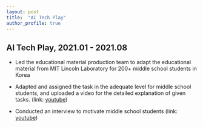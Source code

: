 ```yaml
---
layout: post
title:  "AI Tech Play"
author_profile: true
---
```


## AI Tech Play, 2021.01 - 2021.08

-	Led the educational material production team to adapt the educational material from MIT Lincoln Laboratory
for 200+ middle school students in Korea

-	Adapted and assigned the task in the adequate level for middle school students, and uploaded a video for the detailed explanation of given tasks. (link: [youtube](https://www.youtube.com/watch?v=utCzjtSN9Pk&t=700s))

-	Conducted an interview to motivate middle school students (link: [youtube](https://www.youtube.com/watch?v=_GEfOj7DTHY))

